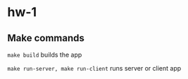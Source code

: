 # hw-1 

## Make commands

`make build` builds the app

`make run-server, make run-client` runs server or client app